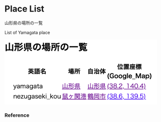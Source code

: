 Place List
============

山形県の場所の一覧

List of Yamagata place

![place list](https://github.com/ohwada/World_Countries/blob/main/geoPandas/polygon_explode/yamagata/place_list/screenshots/yamagata_place_list.png)

### Reference

